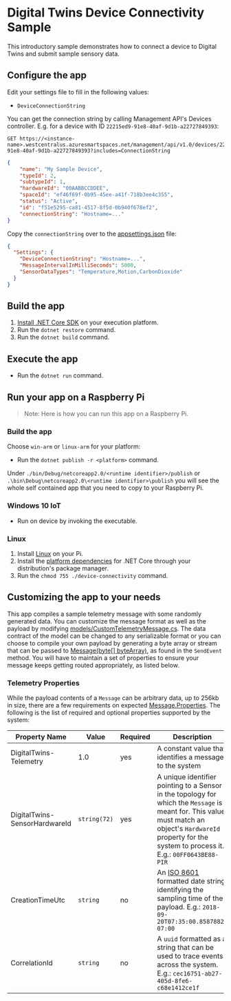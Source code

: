 # Digital Twins Device Connectivity Sample

This introductory sample demonstrates how to connect a device to Digital Twins and submit sample sensory data.

## Configure the app

Edit your settings file to fill in the following values:
* `DeviceConnectionString`

You can get the connection string by calling Management API's Devices controller. E.g. for a device with ID `22215ed9-91e8-40af-9d1b-a22727849393`:

```
GET https://<instance-name>.westcentralus.azuresmartspaces.net/management/api/v1.0/devices/22215ed9-91e8-40af-9d1b-a22727849393?includes=ConnectionString
```
```json
{
    "name": "My Sample Device",
    "typeId": 2,
    "subtypeId": 1,
    "hardwareId": "00AABBCCDDEE",
    "spaceId": "ef46f69f-0b95-45ee-a41f-718b3ee4c355",
    "status": "Active",
    "id": "f51e5295-ca81-4517-8f5d-0b940f678ef2",
    "connectionString": "Hostname=..."
}
```

Copy the `connectionString` over to the [appsettings.json](./appsettings.json) file:

```json
{
  "Settings": {
    "DeviceConnectionString": "Hostname=...",
    "MessageIntervalInMilliSeconds": 5000,
    "SensorDataTypes": "Temperature,Motion,CarbonDioxide"
  }
}
```  

## Build the app

1. [Install .NET Core SDK](https://www.microsoft.com/net/core) on your execution platform.
1. Run the `dotnet restore` command.
1. Run the `dotnet build` command.

## Execute the app

* Run the `dotnet run` command.

## Run your app on a Raspberry Pi

>Note: Here is how you can run this app on a Raspberry Pi.

### Build the app

Choose `win-arm` or `linux-arm` for your platform:
* Run the `dotnet publish -r <platform>` command.

Under `./bin/Debug/netcoreapp2.0/<runtime identifier>/publish` or `.\bin\Debug\netcoreapp2.0\<runtime identifier>\publish` you will see the whole self contained app that you need to copy to your Raspberry Pi.

### Windows 10 IoT

* Run on device by invoking the executable.

### Linux

1. Install [Linux](https://www.raspberrypi.org/downloads/) on your Pi.
1. Install the [platform dependencies](https://github.com/dotnet/core/blob/master/Documentation/prereqs.md) for .NET Core through your distribution's package manager.
1. Run the `chmod 755 ./device-connectivity` command.

## Customizing the app to your needs

This app compiles a sample telemetry message with some randomly generated data. You can customize the message format as well as the payload by modifying [models/CustomTelemetryMessage.cs](./models/CustomTelemetryMessage.cs). The data contract of the model can be changed to any serializable format or you can choose to compile your own payload by generating a byte array or stream that can be passed to  [Message(byte[] byteArray)](https://docs.microsoft.com/en-us/dotnet/api/microsoft.azure.devices.client.message.-ctor?view=azure-dotnet#Microsoft_Azure_Devices_Client_Message__ctor_System_Byte___), as found in the `SendEvent` method. You will have to maintain a set of properties to ensure your message keeps getting routed appropriately, as listed below.

### Telemetry Properties

While the payload contents of a `Message` can be arbitrary data, up to 256kb in size, there are a few requirements on expected [Message.Properties](https://docs.microsoft.com/en-us/dotnet/api/microsoft.azure.devices.client.message.properties?view=azure-dotnet). The following is the list of required and optional properties supported by the system:

| Property Name | Value | Required | Description |
|---------------|-------|----------|-------------|
| DigitalTwins-Telemetry | 1.0 | yes | A constant value that identifies a message to the system |
| DigitalTwins-SensorHardwareId | `string(72)` | yes | A unique identifier pointing to a Sensor in the topology for which the `Message` is meant for. This value must match an object's `HardwareId` property for the system to process it. E.g.: `00FF0643BE88-PIR` |
| CreationTimeUtc | `string` | no | An [ISO 8601](https://en.wikipedia.org/wiki/ISO_8601) formatted date string identifying the sampling time of the payload. E.g.: `2018-09-20T07:35:00.8587882-07:00` |
| CorrelationId | `string` | no | A `uuid` formatted as a string that can be used to trace events across the system. E.g.: `cec16751-ab27-405d-8fe6-c68e1412ce1f`|


